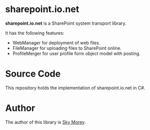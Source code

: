 # sharepoint.io.net

**sharepoint.io.net** is a SharePoint system transport library. 

It has the following features:

* WebManager for deployment of web files.
* FileManager for uploading files to SharePoint online.
* ProfileMerger for user profile form object model with posting.

# Source Code

This repository holds the implementation of sharepoint.io.net in C#.

# Author

The author of this library is [Sky Morey](https://www.linkedin.com/in/sky-morey/).
